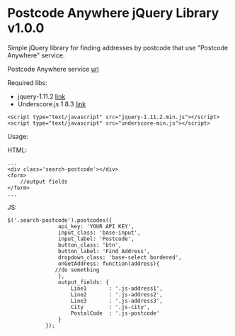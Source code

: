# Postcode Anywhere jQuery Library v1.0.0
Simple jQuery library for finding addresses by postcode that use "Postcode Anywhere" service.


Postcode Anywhere service [url](http://www.pcapredict.com/Support/WebService/CapturePlus/Interactive/Find/2.1/)


Required libs:
  - jquery-1.11.2 [link](https://jquery.com/)
  - Underscore.js 1.8.3 [link](http://underscorejs.org)  

```
<script type="text/javascript" src="jquery-1.11.2.min.js"></script>
<script type="text/javascript" src="underscore-min.js"></script>
```

Usage:

HTML:
```
...
<div class='search-postcode'></div>
<form>
    //output fields
</form>
...

```
JS:

```
$('.search-postcode').postcodes({
				api_key: 'YOUR API KEY',
				input_class: 'base-input',
				input_label: 'Postcode',
				button_class: 'btn',
				button_label: 'Find Address',
				dropdown_class: 'base-select bordered',
				onGetAddress: function(address){
			   //do something
				},
				output_fields: {
					Line1       : '.js-address1',
					Line2       : '.js-address2',
					Line3       : '.js-address3',
					City        : '.js-city',
					PostalCode  : '.js-postcode'
				}
			});
```
